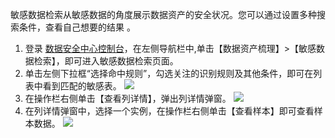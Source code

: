 敏感数据检索从敏感数据的角度展示数据资产的安全状况。您可以通过设置多种搜索条件，查看自己想要的结果 。

1.	登录 [数据安全中心控制台](https://console.cloud.tencent.com/dsgc/overview)，在左侧导航栏中,单击【数据资产梳理】>【敏感数据检索】，即可进入敏感数据检索页面。
2. 单击左侧下拉框“选择命中规则”，勾选关注的识别规则及其他条件，即可在列表中看到匹配的敏感表。
![](https://main.qcloudimg.com/raw/5c3ef82aab00ff16e2db310115a107af.png)
3. 在操作栏右侧单击【查看列详情】，弹出列详情弹窗。
![](https://main.qcloudimg.com/raw/de52732f21ab82c136176a6d273e2fe3.png)
4. 在列详情弹窗中，选择一个实例，在操作栏右侧单击【查看样本】即可查看样本数据。
![](https://main.qcloudimg.com/raw/ca262b26e5bab53b35ff9caa01a1e9e2.png)
 
